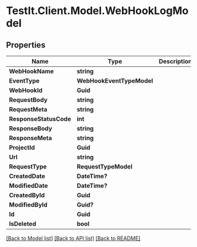 # TestIt.Client.Model.WebHookLogModel

## Properties

Name | Type | Description | Notes
------------ | ------------- | ------------- | -------------
**WebHookName** | **string** |  | [optional] 
**EventType** | **WebHookEventTypeModel** |  | [optional] 
**WebHookId** | **Guid** |  | [optional] 
**RequestBody** | **string** |  | [optional] 
**RequestMeta** | **string** |  | [optional] 
**ResponseStatusCode** | **int** |  | [optional] 
**ResponseBody** | **string** |  | [optional] 
**ResponseMeta** | **string** |  | [optional] 
**ProjectId** | **Guid** |  | [optional] 
**Url** | **string** |  | [optional] 
**RequestType** | **RequestTypeModel** |  | [optional] 
**CreatedDate** | **DateTime?** |  | [optional] 
**ModifiedDate** | **DateTime?** |  | [optional] 
**CreatedById** | **Guid** |  | [optional] 
**ModifiedById** | **Guid?** |  | [optional] 
**Id** | **Guid** |  | [optional] 
**IsDeleted** | **bool** |  | [optional] 

[[Back to Model list]](../README.md#documentation-for-models) [[Back to API list]](../README.md#documentation-for-api-endpoints) [[Back to README]](../README.md)

